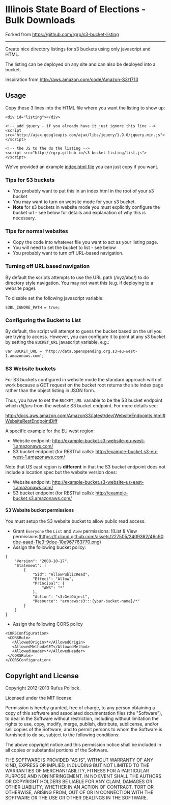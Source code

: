 # Illinois State Board of Elections - Bulk Downloads

Forked from https://github.com/rgrp/s3-bucket-listing

---

Create nice directory listings for s3 buckets using only javascript and HTML.

The listing can be deployed on any site and can also be deployed into a bucket.

Inspiration from http://aws.amazon.com/code/Amazon-S3/1713

## Usage

Copy these 3 lines into the HTML file where you want the listing to show up:

    <div id="listing"></div>

    <!-- add jquery - if you already have it just ignore this line -->
    <script src="http://ajax.googleapis.com/ajax/libs/jquery/1.9.0/jquery.min.js"></script>

    <!-- the JS to the do the listing -->
    <script src="http://rgrp.github.io/s3-bucket-listing/list.js"></script>

We've provided an example [index.html file][index] you can just copy if you want.

[index]: https://github.com/rgrp/s3-bucket-listing/blob/gh-pages/index.html

### Tips for S3 buckets

* You probably want to put this in an index.html in the root of your s3 bucket
* You may want to turn on website mode for your s3 bucket.
* **Note** for s3 buckets in website mode you must explicitly configure the
  bucket url - see below for details and explanation of why this is necessary.

### Tips for normal websites

* Copy the code into whatever file you want to act as your listing page.
* You will need to set the bucket to list - see below
* You probably want to turn off URL-based navigation.

### Turning off URL based navigation

By default the scripts attempts to use the URL path (/xyz/abc/) to do directory
style navigation. You may not want this (e.g. if deploying to a website page).

To disable set the following javascript variable:

    S3BL_IGNORE_PATH = true;

### Configuring the Bucket to List

By default, the script will attempt to guess the bucket based on the url you
are trying to access. However, you can configure it to point at any s3 bucket
by setting the `BUCKET_URL` javascript variable, e.g.:

    var BUCKET_URL = 'http://data.openspending.org.s3-eu-west-1.amazonaws.com';

### S3 Website buckets

For S3 buckets configured in website mode the standard approach will not work
because a GET request on the bucket root returns the site index page rather
than the object listing in JSON form.

Thus, you have to set the `BUCKET_URL` variable to be the S3 bucket endpoint
which *differs* from the website S3 bucket endpoint. For more details see:

<http://docs.aws.amazon.com/AmazonS3/latest/dev/WebsiteEndpoints.html#WebsiteRestEndpointDiff>

A specific example for the EU west region:

* Website endpoint: http://example-bucket.s3-website-eu-west-1.amazonaws.com/
* S3 bucket endpoint (for RESTful calls): http://example-bucket.s3-eu-west-1.amazonaws.com/

Note that US east region is **different** in that the S3 bucket endpoint does not include a location spec but the website version does:

* Website endpoint: http://example-bucket.s3-website-us-east-1.amazonaws.com/
* S3 bucket endpoint (for RESTful calls): http://example-bucket.s3.amazonaws.com/

#### S3 Website bucket permissions

You must setup the S3 website bucket to allow public read access. 

* Grant `Everyone` the `List` and `View` permissions:
![List & View permissions(https://f.cloud.github.com/assets/227505/2409362/46c90dbe-aaad-11e3-9dee-10e967763770.png) 
* Assign the following bucket policy:
```
{
    "Version": "2008-10-17",
    "Statement": [
        {
            "Sid": "AllowPublicRead",
            "Effect": "Allow",
            "Principal": {
                "AWS": "*"
            },
            "Action": "s3:GetObject",
            "Resource": "arn:aws:s3:::{your-bucket-name}/*"
        }
    ]
}
```
* Assign the following CORS policy
```
<CORSConfiguration>
 <CORSRule>
   <AllowedOrigin>*</AllowedOrigin>
   <AllowedMethod>GET</AllowedMethod>
   <AllowedHeader>*</AllowedHeader>
 </CORSRule>
</CORSConfiguration>
```

## Copyright and License

Copyright 2012-2013 Rufus Pollock.

Licensed under the MIT license:

Permission is hereby granted, free of charge, to any person obtaining a copy
of this software and associated documentation files (the "Software"), to deal
in the Software without restriction, including without limitation the rights
to use, copy, modify, merge, publish, distribute, sublicense, and/or sell
copies of the Software, and to permit persons to whom the Software is
furnished to do so, subject to the following conditions:

The above copyright notice and this permission notice shall be included in
all copies or substantial portions of the Software.

THE SOFTWARE IS PROVIDED "AS IS", WITHOUT WARRANTY OF ANY KIND, EXPRESS OR
IMPLIED, INCLUDING BUT NOT LIMITED TO THE WARRANTIES OF MERCHANTABILITY,
FITNESS FOR A PARTICULAR PURPOSE AND NONINFRINGEMENT. IN NO EVENT SHALL THE
AUTHORS OR COPYRIGHT HOLDERS BE LIABLE FOR ANY CLAIM, DAMAGES OR OTHER
LIABILITY, WHETHER IN AN ACTION OF CONTRACT, TORT OR OTHERWISE, ARISING FROM,
OUT OF OR IN CONNECTION WITH THE SOFTWARE OR THE USE OR OTHER DEALINGS IN
THE SOFTWARE.

